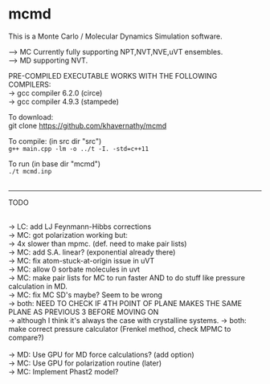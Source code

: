 # mcmd
This is a Monte Carlo / Molecular Dynamics Simulation software.<br />

--> MC Currently fully supporting NPT,NVT,NVE,uVT ensembles.  <br />
--> MD supporting NVT.  <br />

PRE-COMPILED EXECUTABLE WORKS WITH THE FOLLOWING COMPILERS:  <br />
    -> gcc compiler 6.2.0 (circe)  <br />
    -> gcc compiler 4.9.3 (stampede)  <br />

To download: <br />
git clone https://github.com/khavernathy/mcmd<br />

To compile:  (in src dir "src")<br />
`g++ main.cpp -lm -o ../t -I. -std=c++11`  <br />

To run (in base dir "mcmd") <br />
`./t mcmd.inp`<br /><br />  
  
<hr />
  
TODO<br /><br />

-> LC: add LJ Feynmann-Hibbs corrections<br />
-> MC: got polarization working but:<br />
    -> 4x slower than mpmc. (def. need to make pair lists)<br />
-> MC: add S.A. linear? (exponential already there)<br />
-> MC: fix atom-stuck-at-origin issue in uVT<br />
-> MC: allow 0 sorbate molecules in uvt<br />
-> MC: make pair lists for MC to run faster AND to do stuff like pressure calculation in MD. <br />
-> MC: fix MC SD's maybe? Seem to be wrong<br />
-> both: NEED TO CHECK IF 4TH POINT OF PLANE MAKES THE SAME PLANE AS PREVIOUS 3 BEFORE MOVING ON<br />
    -> although I think it's always the case with crystalline systems.
-> both: make correct pressure calculator (Frenkel method, check MPMC to compare?)<br />  
-> MD: Use GPU for MD force calculations? (add option)  <br />
-> MC: Use GPU for polarization routine (later)  <br />
-> MC: Implement Phast2 model?  <br />
